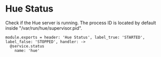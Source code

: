 
# Hue Status

Check if the Hue server is running. The process ID is located by default
inside "/var/run/hue/supervisor.pid".

    module.exports = header: 'Hue Status', label_true: 'STARTED', label_false: 'STOPPED', handler: ->
      @service.status
        name: 'hue'

